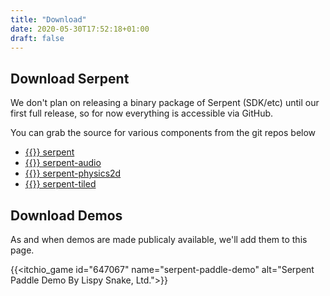 ```yaml
---
title: "Download"
date: 2020-05-30T17:52:18+01:00
draft: false
---
```


## Download Serpent

We don't plan on releasing a binary package of Serpent (SDK/etc) until our first
full release, so for now everything is accessible via GitHub.

You can grab the source for various components from the git repos below

 - [{{<fontawesome fab fa-github>}} serpent](https://github.com/lispysnake/serpent)
 - [{{<fontawesome fab fa-github>}} serpent-audio](https://github.com/lispysnake/serpent-audio)
 - [{{<fontawesome fab fa-github>}} serpent-physics2d](https://github.com/lispysnake/serpent-physics2d)
 - [{{<fontawesome fab fa-github>}} serpent-tiled](https://github.com/lispysnake/serpent-tiled)

## Download Demos

As and when demos are made publicaly available, we'll add them to this page.

{{<itchio_game id="647067" name="serpent-paddle-demo" alt="Serpent Paddle Demo By Lispy Snake, Ltd.">}}
